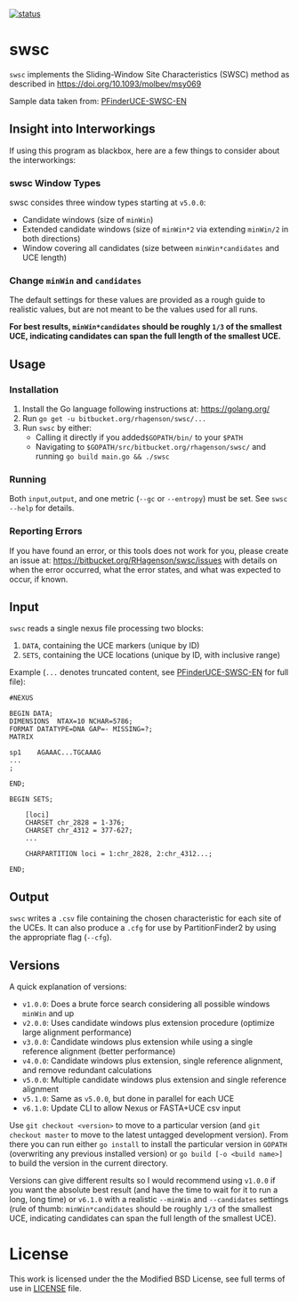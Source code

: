 [![status](http://joss.theoj.org/papers/b01aa9474605d9516d710ae25b6b8168/status.svg)](http://joss.theoj.org/papers/b01aa9474605d9516d710ae25b6b8168)

# swsc

`swsc` implements the Sliding-Window Site Characteristics (SWSC) method as described in <https://doi.org/10.1093/molbev/msy069>

Sample data taken from: [PFinderUCE-SWSC-EN]

[PFinderUCE-SWSC-EN]: https://github.com/Tagliacollo/PFinderUCE-SWSC-EN

## Insight into Interworkings

If using this program as blackbox, here are a few things to consider about the interworkings:

### swsc Window Types

swsc consides three window types starting at `v5.0.0`:

+ Candidate windows (size of `minWin`)
+ Extended candidate windows (size of `minWin*2` via extending `minWin/2` in both directions)
+ Window covering all candidates (size between `minWin*candidates` and UCE length)

### Change `minWin` and `candidates`

The default settings for these values are provided as a rough guide to realistic values, but are not meant to be the values used for all runs.

**For best results, `minWin*candidates` should be roughly `1/3` of the smallest UCE, indicating candidates can span the full length of the smallest UCE.**

## Usage

### Installation

1. Install the Go language following instructions at: <https://golang.org/>
2. Run `go get -u bitbucket.org/rhagenson/swsc/...`
3. Run `swsc` by either:
    + Calling it directly if you added`$GOPATH/bin/` to your `$PATH`
    + Navigating to `$GOPATH/src/bitbucket.org/rhagenson/swsc/` and running `go build main.go && ./swsc`

### Running

Both `input`,`output`, and one metric (`--gc` or `--entropy`) must be set. See `swsc --help` for details.

### Reporting Errors

If you have found an error, or this tools does not work for you, please create an issue at: <https://bitbucket.org/RHagenson/swsc/issues> with details on when the error occurred, what the error states, and what was expected to occur, if known.

## Input

`swsc` reads a single nexus file processing two blocks:

1. `DATA`, containing the UCE markers (unique by ID)
2. `SETS`, containing the UCE locations (unique by ID, with inclusive range)

Example (`...` denotes truncated content, see [PFinderUCE-SWSC-EN] for full file):

```text
#NEXUS

BEGIN DATA;
DIMENSIONS  NTAX=10 NCHAR=5786;
FORMAT DATATYPE=DNA GAP=- MISSING=?;
MATRIX

sp1    AGAAAC...TGCAAAG
...
;

END;

BEGIN SETS;

    [loci]
    CHARSET chr_2828 = 1-376;
    CHARSET chr_4312 = 377-627;
    ...

    CHARPARTITION loci = 1:chr_2828, 2:chr_4312...;

END;
```

## Output

`swsc` writes a `.csv` file containing the chosen characteristic for each site of the UCEs. It can also produce a `.cfg` for use by PartitionFinder2 by using the appropriate flag (`--cfg`).

## Versions

A quick explanation of versions:

+ `v1.0.0`: Does a brute force search considering all possible windows `minWin` and up
+ `v2.0.0`: Uses candidate windows plus extension procedure (optimize large alignment performance)
+ `v3.0.0`: Candidate windows plus extension while using a single reference alignment (better performance)
+ `v4.0.0`: Candidate windows plus extension, single reference alignment, and remove redundant calculations
+ `v5.0.0`: Multiple candidate windows plus extension and single reference alignment
+ `v5.1.0`: Same as `v5.0.0`, but done in parallel for each UCE
+ `v6.1.0`: Update CLI to allow Nexus or FASTA+UCE csv input

Use `git checkout <version>` to move to a particular version (and `git checkout master` to move to the latest untagged development version). From there you can run either `go install` to install the particular version in `GOPATH` (overwriting any previous installed version) or `go build [-o <build name>]` to build the version in the current directory.

Versions can give different results so I would recommend using `v1.0.0` if you want the absolute best result (and have the time to wait for it to run a long, long time) or `v6.1.0` with a realistic `--minWin` and `--candidates` settings (rule of thumb: `minWin*candidates` should be roughly `1/3` of the smallest UCE, indicating candidates can span the full length of the smallest UCE).

# License

This work is licensed under the the Modified BSD License, see full terms of use in [LICENSE](./LICENSE) file.